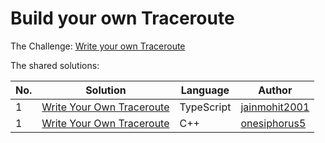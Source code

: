 # Build your own Traceroute

The Challenge: [Write your own Traceroute](https://codingchallenges.fyi/challenges/challenge-traceroute)

The shared solutions:

| No. | Solution | Language | Author |
|-----|----------|----------|--------|
| 1 | [Write Your Own Traceroute](https://github.com/jainmohit2001/coding-challenges/blob/master/src/23) | TypeScript | [jainmohit2001](https://github.com/jainmohit2001) |
| 1 | [Write Your Own Traceroute](https://github.com/onesiphorus5/Traceroute) | C++ | [onesiphorus5](https://github.com/onesiphorus5) |
